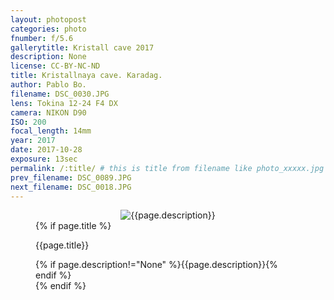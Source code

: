 ```yaml
---
layout: photopost
categories: photo
fnumber: f/5.6
gallerytitle: Kristall cave 2017
description: None
license: CC-BY-NC-ND
title: Kristallnaya cave. Karadag.
author: Pablo Bo.
filename: DSC_0030.JPG
lens: Tokina 12-24 F4 DX
camera: NIKON D90
ISO: 200
focal_length: 14mm
year: 2017
date: 2017-10-28
exposure: 13sec
permalink: /:title/ # this is title from filename like photo_xxxxx.jpg
prev_filename: DSC_0089.JPG
next_filename: DSC_0018.JPG
---
```


<figure style="">
<div id="photo" style="text-align: center;">
<img class="" src="{{ site.url }}/images/gallery/{{page.year}}/{{page.gallerytitle}}/{{page.filename}}" alt="{{page.description}}">
</div>
{% if page.title %}
<figcaption><p>{{page.title}}</p>{% if page.description!="None" %}{{page.description}}{% endif %}</figcaption>
{% endif %}
</figure>
